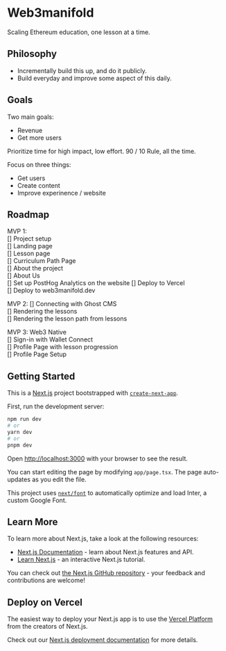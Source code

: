 # Web3manifold
Scaling Ethereum education, one lesson at a time.

## Philosophy

- Incrementally build this up, and do it publicly.
- Build everyday and improve some aspect of this daily.

## Goals

Two main goals:
- Revenue 
- Get more users

Prioritize time for high impact, low effort.
90 / 10 Rule, all the time.

Focus on three things:
- Get users
- Create content
- Improve experinence / website

## Roadmap  

MVP 1:  
[] Project setup  
[] Landing page  
[] Lesson page  
[] Curriculum Path Page  
[] About the project  
[] About Us  
[] Set up PostHog Analytics on the website 
[] Deploy to Vercel  
[] Deploy to web3manifold.dev  

MVP 2: 
[] Connecting with Ghost CMS  
[] Rendering the lessons  
[] Rendering the lesson path from lessons  

MVP 3: Web3 Native  
[] Sign-in with Wallet Connect  
[] Profile Page with lesson progression  
[] Profile Page Setup  

## Getting Started

This is a [Next.js](https://nextjs.org/) project bootstrapped with [`create-next-app`](https://github.com/vercel/next.js/tree/canary/packages/create-next-app).

First, run the development server:

```bash
npm run dev
# or
yarn dev
# or
pnpm dev
```

Open [http://localhost:3000](http://localhost:3000) with your browser to see the result.

You can start editing the page by modifying `app/page.tsx`. The page auto-updates as you edit the file.

This project uses [`next/font`](https://nextjs.org/docs/basic-features/font-optimization) to automatically optimize and load Inter, a custom Google Font.

## Learn More

To learn more about Next.js, take a look at the following resources:

- [Next.js Documentation](https://nextjs.org/docs) - learn about Next.js features and API.
- [Learn Next.js](https://nextjs.org/learn) - an interactive Next.js tutorial.

You can check out [the Next.js GitHub repository](https://github.com/vercel/next.js/) - your feedback and contributions are welcome!

## Deploy on Vercel

The easiest way to deploy your Next.js app is to use the [Vercel Platform](https://vercel.com/new?utm_medium=default-template&filter=next.js&utm_source=create-next-app&utm_campaign=create-next-app-readme) from the creators of Next.js.

Check out our [Next.js deployment documentation](https://nextjs.org/docs/deployment) for more details.

